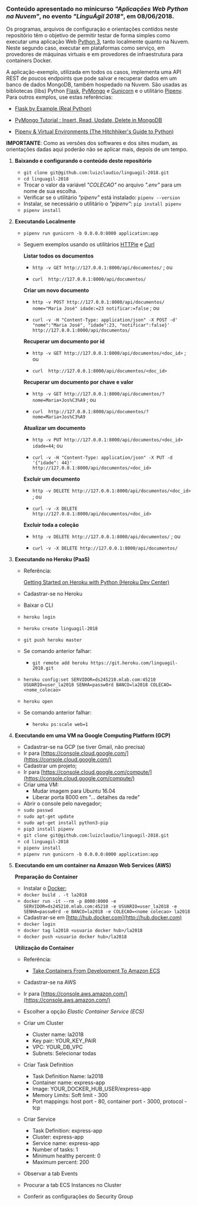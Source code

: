 ### Conteúdo apresentado no minicurso *"Aplicações Web Python na Nuvem"*, no evento *"LinguÁgil 2018"*, em 08/06/2018. ###

Os programas, arquivos de configuração e orientações contidos neste repositório têm o objetivo de permitir testar de forma simples como executar uma aplicação Web [Python 3](https://www.python.org/), tanto localmente quanto na Nuvem. Neste segundo caso, executar em plataformas como serviço, em provedores de máquinas virtuais e em provedores de infraestrutura para containers Docker.

A aplicação-exemplo, utilizada em todos os casos, implementa uma API REST de poucos endpoints que pode salvar e recuperar dados em um banco de dados MongoDB, também hospedado na Nuvem. São usadas as bibliotecas (libs) Python [Flask](http://flask.pocoo.org/), [PyMongo](https://api.mongodb.com/python/current/) e [Gunicorn](http://gunicorn.org/) e o utilitário [Pipenv](https://github.com/pypa/pipenv). Para outros exmplos, use estas referências:

- [Flask by Example (Real Python)](https://realpython.com/flask-by-example-part-1-project-setup/)

- [PyMongo Tutorial : Insert, Read, Update, Delete in MongoDB](
https://codehandbook.org/pymongo-tutorial-crud-operation-mongodb/)

- [Pipenv & Virtual Environments (The Hitchhiker's Guide to Python)](http://docs.python-guide.org/en/latest/dev/virtualenvs/)


**IMPORTANTE**: Como as versões dos softwares e dos sites mudam, as orientações dadas aqui poderão não se aplicar mais, depois de um tempo.

1. **Baixando e configurando o conteúdo deste repositório**
    - ```git clone git@github.com:luizclaudio/linguagil-2018.git```
    - ```cd linguagil-2018```
    - Trocar o valor da variável *"COLECAO"* no arquivo *".env"* para um nome de sua escolha.
    - Verificar se o utilitário *"pipenv"* está instalado: ```pipenv --version```
    - Instalar, se necessário o utilitário o *"pipenv"*: ```pip install pipenv```
    - ```pipenv install```

2. **Executando Localmente**

    - ```pipenv run gunicorn -b 0.0.0.0:8000 application:app```

    - Seguem exemplos usando os utilitários [HTTPie](https://httpie.org/) e [Curl](https://curl.haxx.se/)

        **Listar todos os documentos**

        - ```http -v GET http://127.0.0.1:8000/api/documentos/``` ; ou

        - ```curl  http://127.0.0.1:8000/api/documentos/```

        **Criar um novo documento**

        - ```http -v POST http://127.0.0.1:8000/api/documentos/ nome="Maria José" idade:=23 notificar:=false``` ; ou

        - ```curl -v -H "Content-Type: application/json" -X POST -d' "nome":"Maria José", "idade":23, "notificar":false}'  http://127.0.0.1:8000/api/documentos/```

        **Recuperar um documento por id**

        - ```http -v GET http://127.0.0.1:8000/api/documentos/<doc_id>``` ; ou

        - ```curl  http://127.0.0.1:8000/api/documentos/<doc_id>```

        **Recuperar um documento por chave e valor**

        - ```http -v GET http://127.0.0.1:8000/api/documentos/?nome=Maria+Jos%C3%A9``` ; ou

        - ```curl  http://127.0.0.1:8000/api/documentos/?nome=Maria+Jos%C3%A9```

        **Atualizar um documento**

         - ```http -v PUT http://127.0.0.1:8000/api/documentos/<doc_id> idade=44```; ou

         - ```curl -v -H "Content-Type: application/json" -X PUT -d '{"idade": 44}'  http://127.0.0.1:8000/api/documentos/<doc_id>```

        **Excluir um documento**

        - ```http -v DELETE http://127.0.0.1:8000/api/documentos/<doc_id>``` ; ou

        - ```curl -v -X DELETE http://127.0.0.1:8000/api/documentos/<doc_id>```

        **Excluir toda a coleção**
         - ```http -v DELETE http://127.0.0.1:8000/api/documentos/``` ; ou

         - ```curl -v -X DELETE http://127.0.0.1:8000/api/documentos/```


3. **Executando no Heroku (PaaS)**

    - Referência:

        [Getting Started on Heroku with Python (Heroku Dev Center)](https://devcenter.heroku.com/articles/getting-started-with-python#introduction)

    - Cadastrar-se no Heroku
    - Baixar o CLI
    - ```heroku login```
    - ```heroku create linguagil-2018```
    - ```git push heroku master```
    - Se comando anterior falhar:
        - ```git remote add heroku https://git.heroku.com/linguagil-2018.git```
    - ```heroku config:set SERVIDOR=ds245210.mlab.com:45210 USUARIO=user_la2018 SENHA=passw0rd BANCO=la2018 COLECAO=<nome_colecao>```
    - ```heroku open```
    - Se comando anterior falhar:
        - ```heroku ps:scale web=1```


4. **Executando em uma VM na Google Computing Platform (GCP)**

    - Cadastrar-se na GCP (se tiver Gmail, não precisa)
    - Ir para [https://console.cloud.google.com/](https://console.cloud.google.com/)
    - Cadastrar um projeto;
    - Ir para [https://console.cloud.google.com/compute/](https://console.cloud.google.com/compute/)
    - Criar uma VM:
        - Mudar imagem para Ubuntu 16.04
        - Liberar porta 8000 em "... detalhes da rede"
    - Abrir o console pelo navegador;
    - ```sudo passwd```
    - ```sudo apt-get update```
    - ```sudo apt-get install python3-pip```
    - ```pip3 install pipenv```
    - ```git clone git@github.com:luizclaudio/linguagil-2018.git```
    - ```cd linguagil-2018```
    - ```pipenv install```
    - ```pipenv run gunicorn -b 0.0.0.0:8000 application:app```


5. **Executando em um container na Amazon Web Services (AWS)**

    **Preparação do Container**

    - Instalar o [Docker](https://www.docker.com/);
    - ```docker build . -t la2018```
    - ```docker run -it --rm -p 8000:8000 -e SERVIDOR=ds245210.mlab.com:45210 -e USUARIO=user_la2018 -e SENHA=passw0rd -e BANCO=la2018 -e COLECAO=<nome colecao> la2018```
    - Cadastrar-se em [http://hub.docker.com](http://hub.docker.com)
    - ```docker login```
    - ```docker tag la2018 <usuario docker hub>/la2018```
    - ```docker push <usuario docker hub>/la2018```

    **Utilização do Container**

    - Referência:

        - [Take Containers From Development To Amazon ECS](https://docs.bitnami.com/aws/how-to/ecs-rds-tutorial/#step-23-set-up-amazon-ecs)

    - Cadastrar-se na AWS
    - Ir para [https://console.aws.amazon.com/](https://console.aws.amazon.com/)
    - Escolher a opção *Elastic Container Service (ECS)*
    - Criar um Cluster
        - Cluster name: la2018
        - Key pair: YOUR_KEY_PAIR
        - VPC: YOUR_DB_VPC
        - Subnets: Selecionar todas
    - Criar Task Definition
        - Task Definition Name: la2018
        - Container name: express-app
        - Image: YOUR_DOCKER_HUB_USER/express-app
        - Memory Limits: Soft limit - 300
        - Port mappings: host port - 80, container port - 3000, protocol - tcp
    - Criar Service
        - Task Definition: express-app
        - Cluster: express-app
        - Service name: express-app
        - Number of tasks: 1
        - Minimum healthy percent: 0
        - Maximum percent: 200
    - Observar a tab Events
    - Procurar a tab ECS Instances no Cluster
    - Conferir as configurações do Security Group
